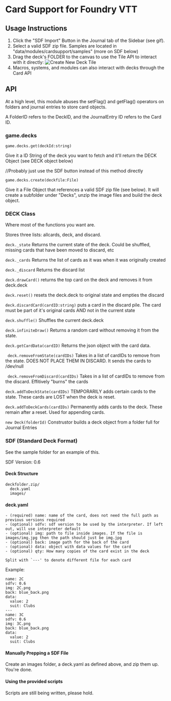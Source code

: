 # Card Support for Foundry VTT

## Usage Instructions
1. Click the "SDF Import" Button in the Journal tab of the Sidebar (see gif).
2. Select a valid SDF zip file. Samples are located in "data/modules/cardsupport/samples" (more on SDF below)
3. Drag the deck's FOLDER to the canvas to use the Tile API to interact with it directly:
![Create New Deck Tile](https://media.giphy.com/media/dax0A0WNPhxlhfm36N/giphy.gif)
4. Macros, systems, and modules can also interact with decks through the Card API

## API
At a high level, this module abuses the setFlag() and getFlag() operators on folders and journal entries to store card objects. 

A FolderID refers to the DeckID, and the JournalEntry ID refers to the Card ID. 

### game.decks

```game.decks.get(deckId:string)```

Give it a ID String of the deck you want to fetch and it'll return the DECK Object (see DECK object below)

//Probably just use the SDF button instead of this method directly

```game.decks.create(deckfile:File)```

Give it a File Object that references a valid SDF zip file (see below). It will create a subfolder under "Decks", unzip the image files and build the deck object. 


### DECK Class
Where most of the functions you want are.

Stores three lists: allcards, deck, and discard.

```deck._state``` Returns the current state of the deck. Could be shuffled, missing cards that have been moved to discard, etc

```deck._cards``` Returns the list of cards as it was when it was originally created

```deck._discard``` Returns the discard list


```deck.drawCard()``` returns the top card on the deck and removes it from deck.deck

```deck.reset()``` resets the deck.deck to original state and empties the discard

```deck.discardCard(cardID:string)``` puts a card in the discard pile. The card must be part of it's original cards AND not in the current state

```deck.shuffle()``` Shuffles the current deck.deck 

```deck.infiniteDraw()``` Returns a random card without removing it from the state. 

```deck.getCardData(cardID)``` Returns the json object with the card data. 

``` deck.removeFromState(cardIDs)``` Takes in a list of cardIDs to remove from the state. DOES NOT PLACE THEM IN DISCARD. It sends the cards to /dev/null  

``` deck.removeFromDiscard(cardIDs)``` Takes in a list of cardIDs to remove from the discard. Effitively "burns" the cards

``` deck.addToDeckState(cardIDs) ``` TEMPORARILY adds certain cards to the state. These cards are LOST when the deck is reset. 

``` deck.addToDeckCards(cardIDs) ``` Permanently adds cards to the deck. These remain after a reset. Used for appending cards. 


```new Deck(folderId)```
Construstor builds a deck object from a folder full for Journal Entries


### SDF (Standard Deck Format)
See the sample folder for an example of this.

SDF Version: 0.6

#### Deck Structure
    deckfolder.zip/
      deck.yaml
      images/

#### deck.yaml
```
- (required) name: name of the card, does not need the full path as previous versions required
- (optional) sdfv: sdf version to be used by the interpreter. If left out, will use interpreter default
- (optional) img: path to file inside images. If the file is images/img.jpg then the path should just be img.jpg
- (optional) back: image path for the back of the card 
- (optional) data: object with data values for the card 
- (optional) qty: How many copies of the card exist in the deck

Split with `---' to denote different file for each card
```
Example:
```
name: 2C
sdfv: 0.6
img: 2C.png
back: blue_back.png
data:
  value: 2
  suit: Clubs
---
name: 3C
sdfv: 0.6
img: 3C.png
back: blue_back.png
data:
  value: 2
  suit: Clubs
```

#### Manually Prepping a SDF File
Create an images folder, a deck.yaml as defined above, and zip them up. You're done.

#### Using the provided scripts
Scripts are still being written, please hold.

